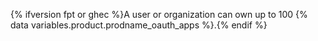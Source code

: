 {% ifversion fpt or ghec %}A user or organization can own up to 100 {% data variables.product.prodname_oauth_apps %}.{% endif %}
